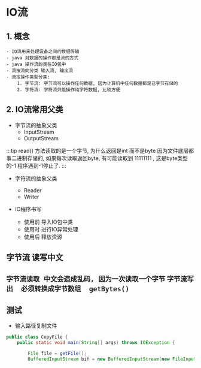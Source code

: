 # IO流

## 1. 概念
    - IO流用来处理设备之间的数据传输
    - java 对数据的操作都是流的方式 
    - java 操作流的类在IO包中 
    - 流按流向分类 输入流, 输出流
    - 流按操作类型分类:
        1. 字节流: 字节流可以操作任何数据, 因为计算机中任何数据都是已字节存储的
        2. 字符流: 字符流只能操作纯字符数据, 比较方便
        
## 2. IO流常用父类
- 字节流的抽象父类
    - InputStream
    - OutputStream

:::tip
read() 方法读取的是一个字节, 为什么返回是int 而不是byte 
因为文件底层都事二进制存储的, 如果每次读取返回byte, 有可能读取到 11111111 , 这是byte类型的-1 程序遇到-1停止了.
:::
    
- 字符流的抽象父类
    - Reader
    - Writer
    
- IO程序书写
    - 使用前 导入IO包中类
    - 使用时 进行IO异常处理
    - 使用后 释放资源
    
## 字节流 读写中文
`字节流读取 中文会造成乱码, 因为一次读取一个字节` 
`字节流写出  必须转换成字节数组  getBytes()`
-----
## 测试
* 输入路径复制文件
````java
public class CopyFile {
    public static void main(String[] args) throws IOException {

        File file = getFile();
        BufferedInputStream bif = new BufferedInputStream(new FileInputStream(file));
